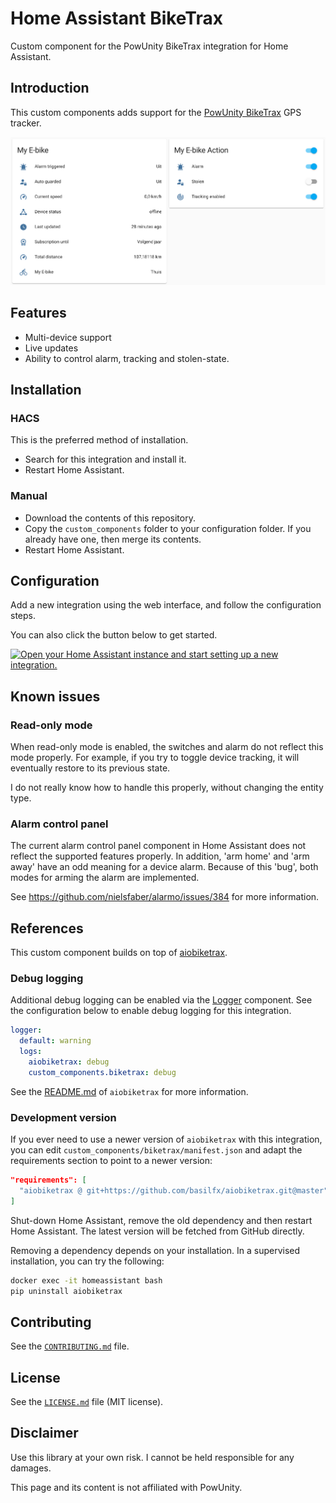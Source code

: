 # Home Assistant BikeTrax
Custom component for the PowUnity BikeTrax integration for Home Assistant.

## Introduction
This custom components adds support for the
[PowUnity BikeTrax](https://powunity.com/) GPS tracker.

[<img src="docs/images/screenshot.png" width="768" alt="Overview screenshot.">](docs/images/screenshot.png)

## Features
* Multi-device support
* Live updates
* Ability to control alarm, tracking and stolen-state.

## Installation

### HACS
This is the preferred method of installation.

- Search for this integration and install it.
- Restart Home Assistant.

### Manual
- Download the contents of this repository.
- Copy the `custom_components` folder to your configuration folder. If you
  already have one, then merge its contents.
- Restart Home Assistant.

## Configuration
Add a new integration using the web interface, and follow the configuration steps.

You can also click the button below to get started.

[![Open your Home Assistant instance and start setting up a new integration.](https://my.home-assistant.io/badges/config_flow_start.svg)](https://my.home-assistant.io/redirect/config_flow_start/?domain=biketrax)

## Known issues

### Read-only mode
When read-only mode is enabled, the switches and alarm do not reflect this mode
properly. For example, if you try to toggle device tracking, it will eventually
restore to its previous state.

I do not really know how to handle this properly, without changing the entity
type.

### Alarm control panel
The current alarm control panel component in Home Assistant does not reflect
the supported features properly. In addition, 'arm home' and 'arm away' have an
odd meaning for a device alarm. Because of this 'bug', both modes for arming
the alarm are implemented.

See https://github.com/nielsfaber/alarmo/issues/384 for more information.

## References
This custom component builds on top of
[aiobiketrax](https://github.com/basilfx/aiobiketrax).

### Debug logging
Additional debug logging can be enabled via the [Logger](https://www.home-assistant.io/integrations/logger/)
component. See the configuration below to enable debug logging for this integration.

```yaml
logger:
  default: warning
  logs:
    aiobiketrax: debug
    custom_components.biketrax: debug
```

See the [README.md](https://github.com/basilfx/aiobiketrax/blob/master/README.md)
of `aiobiketrax` for more information.

### Development version
If you ever need to use a newer version of `aiobiketrax` with this integration,
you can edit `custom_components/biketrax/manifest.json` and adapt the
requirements section to point to a newer version:

```json
"requirements": [
  "aiobiketrax @ git+https://github.com/basilfx/aiobiketrax.git@master"
]
```

Shut-down Home Assistant, remove the old dependency and then restart
Home Assistant. The latest version will be fetched from GitHub directly.

Removing a dependency depends on your installation. In a supervised
installation, you can try the following:

```bash
docker exec -it homeassistant bash
pip uninstall aiobiketrax
```

## Contributing
See the [`CONTRIBUTING.md`](CONTRIBUTING.md) file.

## License
See the [`LICENSE.md`](LICENSE.md) file (MIT license).

## Disclaimer
Use this library at your own risk. I cannot be held responsible for any
damages.

This page and its content is not affiliated with PowUnity.
